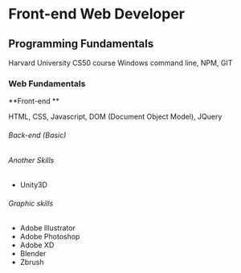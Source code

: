 # Front-end Web Developer

## Programming Fundamentals 

Harvard University CS50 course
Windows command line, NPM, GIT

### Web Fundamentals 

 **Front-end **

HTML, CSS, Javascript, DOM (Document Object Model), JQuery
   
###### Back-end (Basic)

   
 
     
    
 ###### Another Skills
    
 * Unity3D
     
 ###### Graphic skills
    
* Adobe Illustrator
* Adobe Photoshop
* Adobe XD
* Blender
* Zbrush
